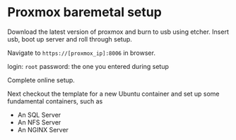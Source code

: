 # Proxmox baremetal setup

Download the latest version of proxmox and burn to usb using etcher.
Insert usb, boot up server and roll through setup. 

Navigate to `https://[proxmox_ip]:8006` in browser.

login: `root`
password: the one you entered during setup

Complete online setup.

Next checkout the template for a new Ubuntu container and set up some fundamental containers, such as
* An SQL Server
* An NFS Server
* An NGINX Server
